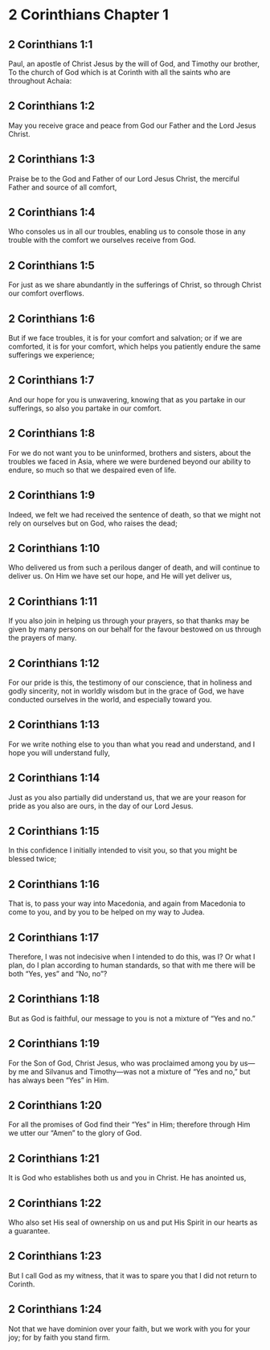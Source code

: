 # 2 Corinthians Chapter 1

## 2 Corinthians 1:1

Paul, an apostle of Christ Jesus by the will of God, and Timothy our brother,  
To the church of God which is at Corinth with all the saints who are throughout Achaia:

## 2 Corinthians 1:2

May you receive grace and peace from God our Father and the Lord Jesus Christ.

## 2 Corinthians 1:3

Praise be to the God and Father of our Lord Jesus Christ, the merciful Father and source of all comfort,

## 2 Corinthians 1:4

Who consoles us in all our troubles, enabling us to console those in any trouble with the comfort we ourselves receive from God.

## 2 Corinthians 1:5

For just as we share abundantly in the sufferings of Christ, so through Christ our comfort overflows.

## 2 Corinthians 1:6

But if we face troubles, it is for your comfort and salvation; or if we are comforted, it is for your comfort, which helps you patiently endure the same sufferings we experience;

## 2 Corinthians 1:7

And our hope for you is unwavering, knowing that as you partake in our sufferings, so also you partake in our comfort.

## 2 Corinthians 1:8

For we do not want you to be uninformed, brothers and sisters, about the troubles we faced in Asia, where we were burdened beyond our ability to endure, so much so that we despaired even of life.

## 2 Corinthians 1:9

Indeed, we felt we had received the sentence of death, so that we might not rely on ourselves but on God, who raises the dead;

## 2 Corinthians 1:10

Who delivered us from such a perilous danger of death, and will continue to deliver us. On Him we have set our hope, and He will yet deliver us,

## 2 Corinthians 1:11

If you also join in helping us through your prayers, so that thanks may be given by many persons on our behalf for the favour bestowed on us through the prayers of many.

## 2 Corinthians 1:12

For our pride is this, the testimony of our conscience, that in holiness and godly sincerity, not in worldly wisdom but in the grace of God, we have conducted ourselves in the world, and especially toward you.

## 2 Corinthians 1:13

For we write nothing else to you than what you read and understand, and I hope you will understand fully,

## 2 Corinthians 1:14

Just as you also partially did understand us, that we are your reason for pride as you also are ours, in the day of our Lord Jesus.

## 2 Corinthians 1:15

In this confidence I initially intended to visit you, so that you might be blessed twice;

## 2 Corinthians 1:16

That is, to pass your way into Macedonia, and again from Macedonia to come to you, and by you to be helped on my way to Judea.

## 2 Corinthians 1:17

Therefore, I was not indecisive when I intended to do this, was I? Or what I plan, do I plan according to human standards, so that with me there will be both “Yes, yes” and “No, no”?

## 2 Corinthians 1:18

But as God is faithful, our message to you is not a mixture of “Yes and no.”

## 2 Corinthians 1:19

For the Son of God, Christ Jesus, who was proclaimed among you by us—by me and Silvanus and Timothy—was not a mixture of “Yes and no,” but has always been “Yes” in Him.

## 2 Corinthians 1:20

For all the promises of God find their “Yes” in Him; therefore through Him we utter our “Amen” to the glory of God.

## 2 Corinthians 1:21

It is God who establishes both us and you in Christ. He has anointed us,

## 2 Corinthians 1:22

Who also set His seal of ownership on us and put His Spirit in our hearts as a guarantee.

## 2 Corinthians 1:23

But I call God as my witness, that it was to spare you that I did not return to Corinth.

## 2 Corinthians 1:24

Not that we have dominion over your faith, but we work with you for your joy; for by faith you stand firm.
